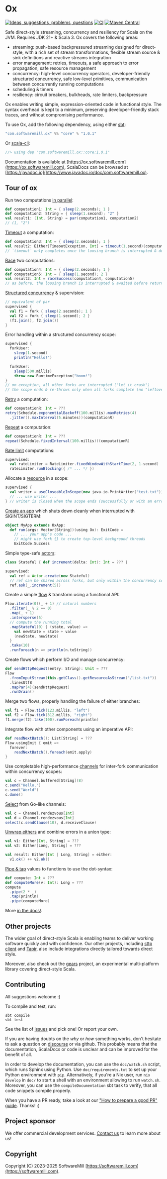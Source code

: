 # Ox

[![Ideas, suggestions, problems, questions](https://img.shields.io/badge/Discourse-ask%20question-blue)](https://softwaremill.community/c/ox)
[![CI](https://github.com/softwaremill/ox/workflows/CI/badge.svg)](https://github.com/softwaremill/ox/actions?query=workflow%3A%22CI%22)
[![Maven Central](https://maven-badges.herokuapp.com/maven-central/com.softwaremill.ox/core_3/badge.svg)](https://maven-badges.herokuapp.com/maven-central/com.softwaremill.ox/core_3)

Safe direct-style streaming, concurrency and resiliency for Scala on the JVM. Requires JDK 21+ & Scala 3. Ox covers
the following areas:

* streaming: push-based backpressured streaming designed for direct-style, with a rich set of stream transformations,
  flexible stream source & sink definitions and reactive streams integration
* error management: retries, timeouts, a safe approach to error propagation, safe resource management  
* concurrency: high-level concurrency operators, developer-friendly structured concurrency, safe low-level primitives, 
  communication between concurrently running computations
* scheduling & timers
* resiliency: circuit breakers, bulkheads, rate limiters, backpressure

Ox enables writing simple, expression-oriented code in functional style. The syntax overhead is kept to a minimum, 
preserving developer-friendly stack traces, and without compromising performance.

To use Ox, add the following dependency, using either [sbt](https://www.scala-sbt.org):

```scala
"com.softwaremill.ox" %% "core" % "1.0.1"
```

Or [scala-cli](https://scala-cli.virtuslab.org):

```scala
//> using dep "com.softwaremill.ox::core:1.0.1"
```

Documentation is available at [https://ox.softwaremill.com](https://ox.softwaremill.com), ScalaDocs can be browsed at [https://javadoc.io](https://www.javadoc.io/doc/com.softwaremill.ox).

## Tour of ox

Run two computations [in parallel](https://ox.softwaremill.com/latest/high-level-concurrency/par.html):

```scala mdoc:compile-only
def computation1: Int = { sleep(2.seconds); 1 }
def computation2: String = { sleep(1.second); "2" }
val result1: (Int, String) = par(computation1, computation2)
// (1, "2")
```

[Timeout](https://ox.softwaremill.com/latest/high-level-concurrency/timeout.html) a computation:

```scala mdoc:compile-only
def computation3: Int = { sleep(2.seconds); 1 }
val result2: Either[TimeoutException, Int] = timeout(1.second)(computation3).catching[TimeoutException]
// `timeout` only completes once the loosing branch is interrupted & done
```

[Race](https://ox.softwaremill.com/latest/high-level-concurrency/race.html) two computations:

```scala mdoc:compile-only
def computation4: Int = { sleep(2.seconds); 1 }
def computation5: Int = { sleep(1.second); 2 }
val result3: Int = raceSuccess(computation4, computation5)
// as before, the loosing branch is interrupted & awaited before returning a result
```

[Structured concurrency](https://ox.softwaremill.com/latest/structured-concurrency/fork-join.html) & supervision:

```scala mdoc:compile-only
// equivalent of par
supervised {
  val f1 = fork { sleep(2.seconds); 1 }
  val f2 = fork { sleep(1.second); 2 }
  (f1.join(), f2.join())
}
```

Error handling within a structured concurrency scope:

```scala mdoc:compile-only
supervised {
  forkUser:
    sleep(1.second)
    println("Hello!")

  forkUser:
    sleep(500.millis)
    throw new RuntimeException("boom!")
}
// on exception, all other forks are interrupted ("let it crash")
// the scope ends & re-throws only when all forks complete (no "leftovers")
```

[Retry](https://ox.softwaremill.com/latest/scheduling/retries.html) a computation:

```scala mdoc:compile-only
def computationR: Int = ???
retry(Schedule.exponentialBackoff(100.millis).maxRetries(4)
  .jitter().maxInterval(5.minutes))(computationR)
```

[Repeat](https://ox.softwaremill.com/latest/scheduling/repeat.html) a computation:

```scala mdoc:compile-only
def computationR: Int = ???
repeat(Schedule.fixedInterval(100.millis))(computationR)
```

[Rate limit](https://ox.softwaremill.com/latest/scheduling/rate-limiter.html) computations:

```scala mdoc:compile-only
supervised:
  val rateLimiter = RateLimiter.fixedWindowWithStartTime(2, 1.second)
  rateLimiter.runBlocking({ /* ... */ })
```

Allocate a [resource](https://ox.softwaremill.com/latest/utils/resources.html) in a scope:

```scala mdoc:compile-only
supervised {
  val writer = useCloseableInScope(new java.io.PrintWriter("test.txt"))
  // ... use writer ...
} // writer is closed when the scope ends (successfully or with an error)
```

[Create an app](https://ox.softwaremill.com/latest/utils/oxapp.html) which shuts down cleanly when interrupted with SIGINT/SIGTERM:

```scala mdoc:compile-only
object MyApp extends OxApp:
  def run(args: Vector[String])(using Ox): ExitCode =
    // ... your app's code ...
    // might use fork {} to create top-level background threads
    ExitCode.Success
```

Simple type-safe [actors](https://ox.softwaremill.com/latest/utils/actors.html):

```scala mdoc:compile-only
class Stateful { def increment(delta: Int): Int = ??? }

supervised:
  val ref = Actor.create(new Stateful)
  // ref can be shared across forks, but only within the concurrency scope
  ref.ask(_.increment(5))    
```

Create a simple [flow](https://ox.softwaremill.com/latest/streaming/flows.html) & transform using a functional API:

```scala mdoc:compile-only
Flow.iterate(0)(_ + 1) // natural numbers
  .filter(_ % 2 == 0)
  .map(_ + 1)
  .intersperse(5)
  // compute the running total
  .mapStateful(0) { (state, value) =>
    val newState = state + value
    (newState, newState)
  }
  .take(10)
  .runForeach(n => println(n.toString))
```

Create flows which perform I/O and manage concurrency:

```scala mdoc:compile-only
def sendHttpRequest(entry: String): Unit = ???
Flow
  .fromInputStream(this.getClass().getResourceAsStream("/list.txt"))
  .linesUtf8
  .mapPar(4)(sendHttpRequest)
  .runDrain()
```

Merge two flows, properly handling the failure of either branches:

```scala mdoc:compile-only
val f1 = Flow.tick(123.millis, "left")
val f2 = Flow.tick(312.millis, "right")
f1.merge(f2).take(100).runForeach(println)
```

Integrate flow with other components using an imperative API:

```scala mdoc:compile-only
def readNextBatch(): List[String] = ???
Flow.usingEmit { emit =>
  forever:
    readNextBatch().foreach(emit.apply)
}
```

Use completable high-performance [channels](https://ox.softwaremill.com/latest/streaming/channels.html) for inter-fork communication within concurrency scopes:

```scala mdoc:compile-only
val c = Channel.buffered[String](8)
c.send("Hello,")
c.send("World")
c.done()
```

[Select](https://ox.softwaremill.com/latest/streaming/selecting-from-channels.html) from Go-like channels:

```scala mdoc:compile-only
val c = Channel.rendezvous[Int]
val d = Channel.rendezvous[Int]
select(c.sendClause(10), d.receiveClause)
```

[Unwrap eithers](https://ox.softwaremill.com/latest/basics/error-handling.html) and combine errors in a union type:

```scala mdoc:compile-only
val v1: Either[Int, String] = ???
val v2: Either[Long, String] = ???

val result: Either[Int | Long, String] = either:
  v1.ok() ++ v2.ok()
```

[Pipe & tap](https://ox.softwaremill.com/latest/utils/control-flow.html) values to functions to use the dot-syntax:

```scala mdoc:compile-only
def compute: Int = ???
def computeMore(v: Int): Long = ???
compute
  .pipe(2 * _)
  .tap(println)
  .pipe(computeMore)  
```

More [in the docs!](https://ox.softwaremill.com).

## Other projects

The wider goal of direct-style Scala is enabling teams to deliver working software quickly and with confidence. Our
other projects, including [sttp client](https://sttp.softwaremill.com) and [Tapir](https://tapir.softwaremill.com),
also include integrations directly tailored towards direct style.

Moreover, also check out the [gears](https://github.com/lampepfl/gears) project, an experimental multi-platform library
covering direct-style Scala.

## Contributing

All suggestions welcome :)

To compile and test, run:

```
sbt compile
sbt test
```

See the list of [issues](https://github.com/softwaremill/ox/issues) and pick one! Or report your own.

If you are having doubts on the _why_ or _how_ something works, don't hesitate to ask a question on
[discourse](https://softwaremill.community/c/ox) or via github. This probably means that the documentation, ScalaDocs or
code is unclear and can be improved for the benefit of all.

In order to develop the documentation, you can use the `doc/watch.sh` script, which runs Sphinx using Python.
Use `doc/requirements.txt` to set up your Python environment with `pip`. 
Alternatively, if you're a Nix user, run `nix develop` in `doc/` to start a shell with an environment allowing to run `watch.sh`.
Moreover, you can use the `compileDocumentation` sbt task to verify, that all code snippets compile properly.

When you have a PR ready, take a look at our ["How to prepare a good PR" guide](https://softwaremill.community/t/how-to-prepare-a-good-pr-to-a-library/448). Thanks! :)

## Project sponsor

We offer commercial development services. [Contact us](https://softwaremill.com) to learn more about us!

## Copyright

Copyright (C) 2023-2025 SoftwareMill [https://softwaremill.com](https://softwaremill.com).
